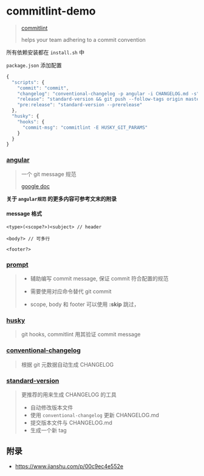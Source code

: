 # commitlint-demo

> [commitlint](https://github.com/marionebl/commitlint)
>
> helps your team adhering to a commit convention

所有依赖安装都在 `install.sh` 中

`package.json` 添加配置

```javascript
{
  "scripts": {
    "commit": "commit",
    "changelog": "conventional-changelog -p angular -i CHANGELOG.md -s",
    "release": "standard-version && git push --follow-tags origin master",
    "pre:release": "standard-version --prerelease"
  },
  "husky": {
    "hooks": {
      "commit-msg": "commitlint -E HUSKY_GIT_PARAMS"
    }
  }
}
```

### [angular](https://github.com/marionebl/commitlint/tree/master/%40commitlint/config-conventional#type-enum)

> 一个 git message 规范
>
> [google doc](https://docs.google.com/document/d/1QrDFcIiPjSLDn3EL15IJygNPiHORgU1_OOAqWjiDU5Y/edit#heading=h.greljkmo14y0)

**关于 `angular规范` 的更多内容可参考文末的附录**

#### message 格式

```
<type>(<scope?>)<subject> // header

<body?> // 可多行

<footer?>
```

### [prompt](https://marionebl.github.io/commitlint/#/guides-use-prompt)

> - 辅助编写 commit message, 保证 commit 符合配置的规范
>
> - 需要使用对应命令替代 git commit
>
> - scope, body 和 footer 可以使用 **:skip** 跳过，

### [husky](https://github.com/typicode/husky)

> git hooks, commitlint 用其验证 commit message

### [conventional-changelog](https://github.com/conventional-changelog/conventional-changelog/tree/master/packages/conventional-changelog)

> 根据 git 元数据自动生成 CHANGELOG

### [standard-version](https://github.com/conventional-changelog/standard-version)

> 更推荐的用来生成 CHANGELOG 的工具
>
> - 自动修改版本文件
> - 使用 `conventional-changelog` 更新 CHANGELOG.md
> - 提交版本文件与 CHANGELOG.md
> - 生成一个新 tag

## 附录

- https://www.jianshu.com/p/00c9ec4e552e

